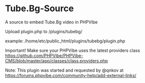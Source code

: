 # Tube.Bg-Source
A source to embed Tube.Bg video in PHPVibe

Upload plugin.php to /plugins/tubebg/

example: /home/etc/public_html/plugins/tubebg/plugin.php

Important! Make sure your PHPVibe uses the latest providers class https://github.com/PHPVibe/PHPVibe-CMS/blob/master/app/classes/class.providers.php

Note: This plugin was started and requested by @qnkov at https://forums.phpvibe.com/community-help/add-external-links/
